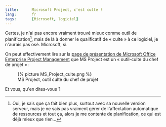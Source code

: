 ```yaml
--- 
title:      Microsoft Project, c'est culte ! 
lang:       fr 
tags:       [Microsoft, logiciel]
---
```


Certes, je n'ai pas encore vraiment trouvé mieux comme outil de planification[^1], mais de là à donner le qualificatif de « culte » à ce logiciel, je n'aurais pas osé. Microsoft, si.


[^1]: Oui, je sais que ça fait bien plus, surtout avec sa nouvelle version serveur, mais je ne sais pas vraiment gérer de l'affectation automatique de ressources et tout ça, alors je me contente de planification, ce qui est déjà mieux que rien...

On peut effectivement lire sur la [page de présentation de Microsoft Office Enterprise Project Management](http://www.microsoft.com/france/office/2007/solutions/epm/overview.mspx) que MS Project est un « outil-culte du chef de projet » :

<figure>
  {% picture MS_Project_culte.png %}
  <figcaption>
    MS Project, outil culte du chef de projet
  </figcaption>
</figure>


Et vous, qu'en dites-vous ?
